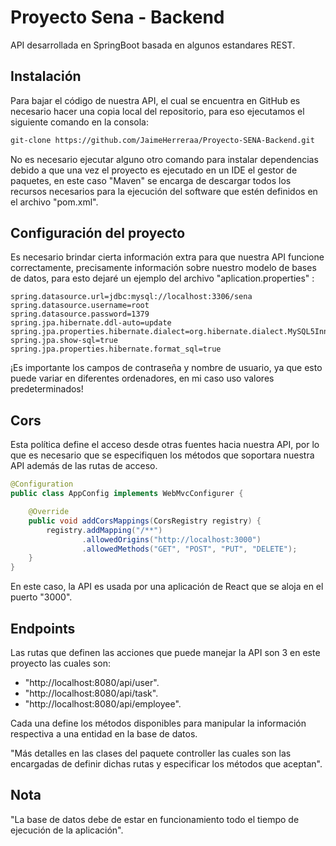# Proyecto Sena - Backend

API desarrollada en SpringBoot basada en algunos estandares REST.

## Instalación
Para bajar el código de nuestra API, el cual se encuentra en GitHub es necesario hacer una copia local del repositorio, para eso ejecutamos el siguiente comando en la consola:

```bash
git-clone https://github.com/JaimeHerreraa/Proyecto-SENA-Backend.git
```
No es necesario ejecutar alguno otro comando para instalar dependencias debido a que una vez el proyecto es ejecutado en un IDE el gestor de paquetes, en este caso "Maven" se encarga de descargar todos los recursos necesarios para la ejecución del software que estén definidos en el archivo "pom.xml".

## Configuración del proyecto
Es necesario brindar cierta información extra para que nuestra API funcione correctamente, precisamente información sobre nuestro modelo de bases de datos, para esto dejaré un ejemplo del archivo "aplication.properties" :

```properties
spring.datasource.url=jdbc:mysql://localhost:3306/sena
spring.datasource.username=root
spring.datasource.password=1379
spring.jpa.hibernate.ddl-auto=update
spring.jpa.properties.hibernate.dialect=org.hibernate.dialect.MySQL5InnoDBDialect
spring.jpa.show-sql=true
spring.jpa.properties.hibernate.format_sql=true
```

¡Es importante los campos de contraseña y nombre de usuario, ya que esto puede variar en diferentes ordenadores, en mi caso uso valores predeterminados!

## Cors

Esta política define el acceso desde otras fuentes hacia nuestra API, por lo que es necesario que se especifiquen los métodos que soportara nuestra API además de las rutas de acceso.

```java
@Configuration
public class AppConfig implements WebMvcConfigurer {

    @Override
    public void addCorsMappings(CorsRegistry registry) {
        registry.addMapping("/**")
                .allowedOrigins("http://localhost:3000")
                .allowedMethods("GET", "POST", "PUT", "DELETE");
    }
}
```

En este caso, la API es usada por una aplicación de React que se aloja en el puerto "3000".

## Endpoints
Las rutas que definen las acciones que puede manejar la API son 3 en este proyecto las cuales son:

- "http://localhost:8080/api/user".
-  "http://localhost:8080/api/task".
- "http://localhost:8080/api/employee".

Cada una define los métodos disponibles para manipular la información respectiva a una entidad en la base de datos.

"Más detalles en las clases del paquete controller las cuales son las encargadas de definir dichas rutas y especificar los métodos que aceptan".

## Nota
"La base de datos debe de estar en funcionamiento todo el tiempo de ejecución de la aplicación".
